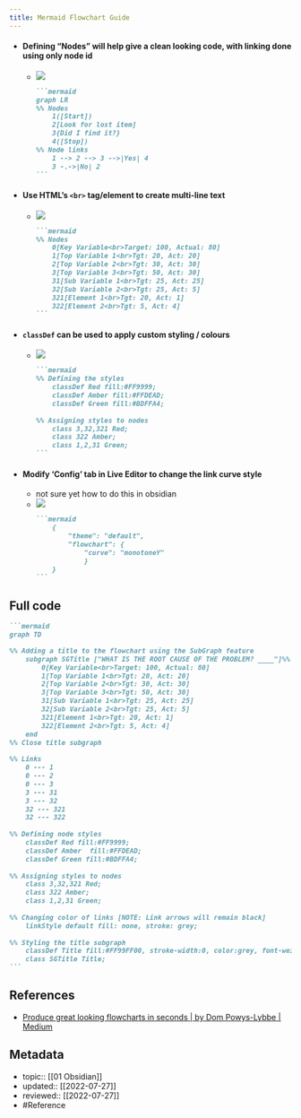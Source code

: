```yaml
---
title: Mermaid Flowchart Guide
---
```


- #### Defining “Nodes” will help give a clean looking code, with linking done using only node id
	- ![](https://miro.medium.com/max/1400/1*-IR_3doGmXoHSvQERuhfOA.png)
		````md
		```mermaid
		graph LR  
		%% Nodes  
			1([Start])  
			2[Look for lost item]  
			3{Did I find it?}  
			4([Stop])  
		%% Node links  
			1 --> 2 --> 3 -->|Yes| 4  
			3 -.->|No| 2
		```
		````
- #### Use HTML’s `<br>` tag/element to create multi-line text
	- ![](https://miro.medium.com/max/1400/1*6hvrYLeouX6RdQTOHc6EJQ.png)
		````md
		```mermaid
		%% Nodes  
			0[Key Variable<br>Target: 100, Actual: 80]  
			1[Top Variable 1<br>Tgt: 20, Act: 20]  
			2[Top Variable 2<br>Tgt: 30, Act: 30]  
			3[Top Variable 3<br>Tgt: 50, Act: 30]  
			31[Sub Variable 1<br>Tgt: 25, Act: 25]  
			32[Sub Variable 2<br>Tgt: 25, Act: 5]  
			321[Element 1<br>Tgt: 20, Act: 1]  
			322[Element 2<br>Tgt: 5, Act: 4]
		```
		````
- #### `classDef` can be used to apply custom styling / colours
	- ![](https://miro.medium.com/max/1400/1*XiVdDXSsuKf0mLxWgUOqBw.png)
		````md
		```mermaid
		%% Defining the styles  
			classDef Red fill:#FF9999;  
			classDef Amber fill:#FFDEAD;  
			classDef Green fill:#BDFFA4;  
		  
		%% Assigning styles to nodes  
			class 3,32,321 Red;  
			class 322 Amber;  
			class 1,2,31 Green;
		```
		````
- #### Modify ‘Config’ tab in Live Editor to change the link curve style
	- not sure yet how to do this in obsidian
	- ![](https://miro.medium.com/max/1400/1*-xztgZrzC43TGOm0bB31-Q.png)
		````md
		```mermaid
			{
				"theme": "default",
				"flowchart": {
					"curve": "monotoneY"
					}
			}
		```
		````


## Full code
````md
```mermaid
graph TD

%% Adding a title to the flowchart using the SubGraph feature  
	subgraph SGTitle ["WHAT IS THE ROOT CAUSE OF THE PROBLEM? ____"]%% Nodes  
	    0[Key Variable<br>Target: 100, Actual: 80]  
	    1[Top Variable 1<br>Tgt: 20, Act: 20]  
	    2[Top Variable 2<br>Tgt: 30, Act: 30]  
	    3[Top Variable 3<br>Tgt: 50, Act: 30]  
	    31[Sub Variable 1<br>Tgt: 25, Act: 25]  
	    32[Sub Variable 2<br>Tgt: 25, Act: 5]  
	    321[Element 1<br>Tgt: 20, Act: 1]  
	    322[Element 2<br>Tgt: 5, Act: 4]
	end
%% Close title subgraph  
	
%% Links  
    0 --- 1  
    0 --- 2  
    0 --- 3  
    3 --- 31  
    3 --- 32  
    32 --- 321  
    32 --- 322
    
%% Defining node styles  
    classDef Red fill:#FF9999;  
    classDef Amber	fill:#FFDEAD;  
    classDef Green fill:#BDFFA4;
    
%% Assigning styles to nodes  
    class 3,32,321 Red;  
    class 322 Amber;  
    class 1,2,31 Green;  
      
%% Changing color of links [NOTE: Link arrows will remain black]  
    linkStyle default fill: none, stroke: grey;  
      
%% Styling the title subgraph  
    classDef Title fill:#FF99FF00, stroke-width:0, color:grey, font-weight:bold, font-size: 17px;  
    class SGTitle Title;
```
````

## References
- [Produce great looking flowcharts in seconds | by Dom Powys-Lybbe | Medium](https://dompl.medium.com/produce-great-looking-flowcharts-in-seconds-7f3bea64f2e2)

## Metadata
- topic:: [[01 Obsidian]]
- updated:: [[2022-07-27]]
- reviewed:: [[2022-07-27]]
- #Reference 
